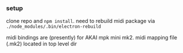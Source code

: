 ### setup

clone repo and `npm install`. need to rebuild midi package via `./node_modules/.bin/electron-rebuild`

midi bindings are (presently) for AKAI mpk mini mk2. midi mapping file (.mk2) located in top level dir
